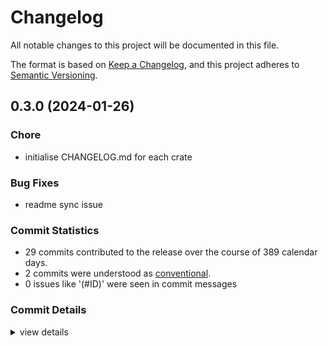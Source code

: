 # Changelog

All notable changes to this project will be documented in this file.

The format is based on [Keep a Changelog](https://keepachangelog.com/en/1.0.0/),
and this project adheres to [Semantic Versioning](https://semver.org/spec/v2.0.0.html).

## 0.3.0 (2024-01-26)

### Chore

 - <csr-id-e4669abeef822dea9151346daeadf1b91b3b8d40/> initialise CHANGELOG.md for each crate

### Bug Fixes

 - <csr-id-addad412c79e3b4f388956f3c1624deebe7549b5/> readme sync issue

### Commit Statistics

<csr-read-only-do-not-edit/>

 - 29 commits contributed to the release over the course of 389 calendar days.
 - 2 commits were understood as [conventional](https://www.conventionalcommits.org).
 - 0 issues like '(#ID)' were seen in commit messages

### Commit Details

<csr-read-only-do-not-edit/>

<details><summary>view details</summary>

 * **Uncategorized**
    - Initialise CHANGELOG.md for each crate ([`e4669ab`](https://github.com/SyedAhkam/swim/commit/e4669abeef822dea9151346daeadf1b91b3b8d40))
    - Readme sync issue ([`addad41`](https://github.com/SyedAhkam/swim/commit/addad412c79e3b4f388956f3c1624deebe7549b5))
    - Improve error handling ([`11915da`](https://github.com/SyedAhkam/swim/commit/11915da63f60e8ae9d92d20f7abfe0fd4dbc6c3b))
    - Release 0.2.2 ([`a64a320`](https://github.com/SyedAhkam/swim/commit/a64a320dd3832b9759b4198230e1e1e1e3e90317))
    - Add version to local dependencies for main crate ([`f480af2`](https://github.com/SyedAhkam/swim/commit/f480af2efc1fb76cc8f9d28f3e91124a6b67fb8e))
    - Release 0.2.1 ([`c803d09`](https://github.com/SyedAhkam/swim/commit/c803d093573d2210a3812bc6958e5f5360ae613d))
    - Re-export internal crates ([`efd8d22`](https://github.com/SyedAhkam/swim/commit/efd8d22b403c8c2e10b22cd2c5ad4d93cb845e87))
    - Sync readme with docs ([`23456f7`](https://github.com/SyedAhkam/swim/commit/23456f760614511357ef020252baf86d63a2c032))
    - Fix doc tests ([`e27f6c3`](https://github.com/SyedAhkam/swim/commit/e27f6c374bdc4da912065d4112371467725eaa71))
    - Rdme action works! ([`5dba32b`](https://github.com/SyedAhkam/swim/commit/5dba32b88a3529ce316d2e894c4337956fb133cc))
    - Rdme action should fail! ([`8c93f15`](https://github.com/SyedAhkam/swim/commit/8c93f1585ea6d53ebf3f97b4d20a1e22824c9bba))
    - Integrate cargo-rdme ([`799af1c`](https://github.com/SyedAhkam/swim/commit/799af1cfc6e6aabf176f9903b2e0463c649df66d))
    - Symlink README for main crate ([`dcdf40b`](https://github.com/SyedAhkam/swim/commit/dcdf40bbbe329790814ed73b5e347baadff44c85))
    - Release 0.2.0 ([`c47777b`](https://github.com/SyedAhkam/swim/commit/c47777bc32d57673378d3ad7db2c236fc8f060d6))
    - Add description field to cargo metadata ([`101472e`](https://github.com/SyedAhkam/swim/commit/101472eabdb5424e468bc1e9f29af1033612d411))
    - Revert "Release 0.2.0" yet again ([`85f503c`](https://github.com/SyedAhkam/swim/commit/85f503c97d89a3df101dc756949e020eb94585c6))
    - Release 0.2.0 ([`b42c941`](https://github.com/SyedAhkam/swim/commit/b42c9419a52b7f663c93e9d23809d2d1288a26f7))
    - Add cargo metadata ([`73bb332`](https://github.com/SyedAhkam/swim/commit/73bb332a1c63e7548dbb73b040994384ba532f5d))
    - Revert "Release 0.2.0" ([`c67754d`](https://github.com/SyedAhkam/swim/commit/c67754d402cd7bb894ba6c9e7c20000e9f7a140f))
    - Release 0.2.0 ([`d10fea2`](https://github.com/SyedAhkam/swim/commit/d10fea2f99a6d2e76a867697e64a86cd486a0b15))
    - Better README doc embedding ([`a7e3226`](https://github.com/SyedAhkam/swim/commit/a7e322624d2ecaf91db975406f4054d9842e7dbe))
    - Build a custom Error type ([`d39f74c`](https://github.com/SyedAhkam/swim/commit/d39f74c8b5a0f7501a2880086c23b659d7b9188c))
    - Implement app based routing ✨ ([`97db013`](https://github.com/SyedAhkam/swim/commit/97db0135013a169581e964ae39f79e181d9831ed))
    - Implement `Route` and `View` API ([`f94e736`](https://github.com/SyedAhkam/swim/commit/f94e736f17637fbd186f3246817eceb6ff8fcbdc))
    - Implement the `App` module API ([`28ee3d7`](https://github.com/SyedAhkam/swim/commit/28ee3d7190e0d656744d50a23af44090409f93fb))
    - Introduce a `relative!` macro ([`5bd88f9`](https://github.com/SyedAhkam/swim/commit/5bd88f934a527ed2bb9ba92e615d05eefb2bb141))
    - Implement the Settings API ([`43dab1f`](https://github.com/SyedAhkam/swim/commit/43dab1fb5cfccc5c43a727e18caf2e001cfb1ba9))
    - Lots of progress! ([`f42ba5f`](https://github.com/SyedAhkam/swim/commit/f42ba5ff28cb7888408abb97f384f4e7e85e3182))
    - Set up a cargo workspace with dummy crates ([`8a2c625`](https://github.com/SyedAhkam/swim/commit/8a2c62550f6f26be4aac9872bef037d74947c834))
</details>

